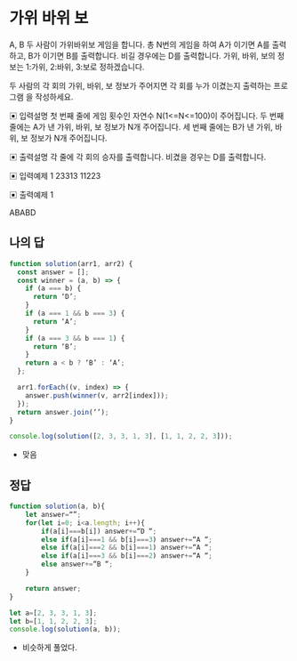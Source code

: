 # 가위 바위 보

A, B 두 사람이 가위바위보 게임을 합니다. 총 N번의 게임을 하여 A가 이기면 A를 출력하고, B가 이기면 B를 출력합니다. 비길 경우에는 D를 출력합니다.
 가위, 바위, 보의 정보는 1:가위, 2:바위, 3:보로 정하겠습니다.

두 사람의 각 회의 가위, 바위, 보 정보가 주어지면 각 회를 누가 이겼는지 출력하는 프로그램 을 작성하세요.

▣ 입력설명
 첫 번째 줄에 게임 횟수인 자연수 N(1<=N<=100)이 주어집니다. 두 번째 줄에는 A가 낸 가위, 바위, 보 정보가 N개 주어집니다. 세 번째 줄에는 B가 낸 가위, 바위, 보 정보가 N개 주어집니다.

▣ 출력설명
 각 줄에 각 회의 승자를 출력합니다. 비겼을 경우는 D를 출력합니다.

▣ 입력예제 1
23313  11223

▣ 출력예제 1 

ABABD

## 나의 답

```js
function solution(arr1, arr2) {
  const answer = [];
  const winner = (a, b) => {
    if (a === b) {
      return ‘D’;
    }
    if (a === 1 && b === 3) {
      return ‘A’;
    }
    if (a === 3 && b === 1) {
      return ‘B’;
    }
    return a < b ? ‘B’ : ‘A’;
  };

  arr1.forEach((v, index) => {
    answer.push(winner(v, arr2[index]));
  });
  return answer.join(‘’);
}

console.log(solution([2, 3, 3, 1, 3], [1, 1, 2, 2, 3]));
```

- 맞음

## 정답

```js
function solution(a, b){         
    let answer=“”;
    for(let i=0; i<a.length; i++){
        if(a[i]===b[i]) answer+=“D “;
        else if(a[i]===1 && b[i]===3) answer+=“A “;
        else if(a[i]===2 && b[i]===1) answer+=“A “;
        else if(a[i]===3 && b[i]===2) answer+=“A “;
        else answer+=“B “;
    }

    return answer;
}

let a=[2, 3, 3, 1, 3];
let b=[1, 1, 2, 2, 3];
console.log(solution(a, b));
```

- 비슷하게 풀었다.